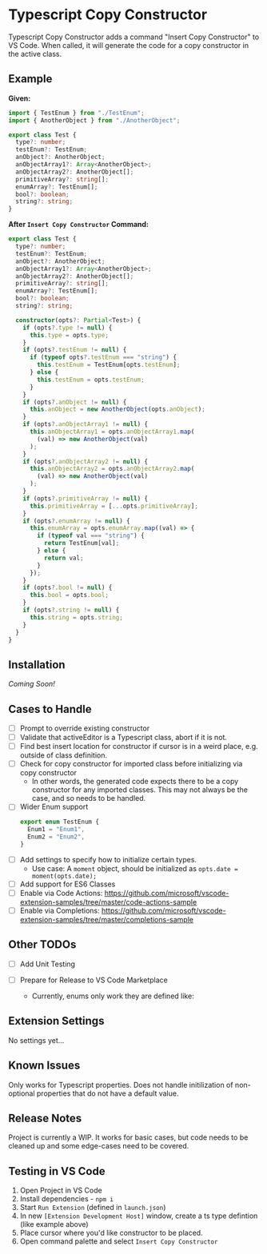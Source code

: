 # Typescript Copy Constructor

Typescript Copy Constructor adds a command "Insert Copy Constructor" to VS Code. When called, it will generate the code for a copy constructor in the active class.

## Example

**Given:**

```typescript
import { TestEnum } from "./TestEnum";
import { AnotherObject } from "./AnotherObject";

export class Test {
  type?: number;
  testEnum?: TestEnum;
  anObject?: AnotherObject;
  anObjectArray1?: Array<AnotherObject>;
  anObjectArray2?: AnotherObject[];
  primitiveArray?: string[];
  enumArray?: TestEnum[];
  bool?: boolean;
  string?: string;
}
```

**After `Insert Copy Constructor` Command:**

```typescript
export class Test {
  type?: number;
  testEnum?: TestEnum;
  anObject?: AnotherObject;
  anObjectArray1?: Array<AnotherObject>;
  anObjectArray2?: AnotherObject[];
  primitiveArray?: string[];
  enumArray?: TestEnum[];
  bool?: boolean;
  string?: string;

  constructor(opts?: Partial<Test>) {
    if (opts?.type != null) {
      this.type = opts.type;
    }
    if (opts?.testEnum != null) {
      if (typeof opts?.testEnum === "string") {
        this.testEnum = TestEnum[opts.testEnum];
      } else {
        this.testEnum = opts.testEnum;
      }
    }
    if (opts?.anObject != null) {
      this.anObject = new AnotherObject(opts.anObject);
    }
    if (opts?.anObjectArray1 != null) {
      this.anObjectArray1 = opts.anObjectArray1.map(
        (val) => new AnotherObject(val)
      );
    }
    if (opts?.anObjectArray2 != null) {
      this.anObjectArray2 = opts.anObjectArray2.map(
        (val) => new AnotherObject(val)
      );
    }
    if (opts?.primitiveArray != null) {
      this.primitiveArray = [...opts.primitiveArray];
    }
    if (opts?.enumArray != null) {
      this.enumArray = opts.enumArray.map((val) => {
        if (typeof val === "string") {
          return TestEnum[val];
        } else {
          return val;
        }
      });
    }
    if (opts?.bool != null) {
      this.bool = opts.bool;
    }
    if (opts?.string != null) {
      this.string = opts.string;
    }
  }
}
```

## Installation

_Coming Soon!_

## Cases to Handle

- [ ] Prompt to override existing constructor
- [ ] Validate that activeEditor is a Typescript class, abort if it is not.
- [ ] Find best insert location for constructor if cursor is in a weird place, e.g. outside of class definition.
- [ ] Check for copy constructor for imported class before initializing via copy constructor
  - In other words, the generated code expects there to be a copy constructor for any imported classes. This may not always be the case, and so needs to be handled.
- [ ] Wider Enum support
  ```typescript
  export enum TestEnum {
    Enum1 = "Enum1",
    Enum2 = "Enum2",
  }
  ```
- [ ] Add settings to specify how to initialize certain types.
  - Use case: A `moment` object, should be initialized as `opts.date = moment(opts.date);`
- [ ] Add support for ES6 Classes
- [ ] Enable via Code Actions: https://github.com/microsoft/vscode-extension-samples/tree/master/code-actions-sample
- [ ] Enable via Completions: https://github.com/microsoft/vscode-extension-samples/tree/master/completions-sample

## Other TODOs

- [ ] Add Unit Testing
- [ ] Prepare for Release to VS Code Marketplace

  - Currently, enums only work they are defined like:

## Extension Settings

No settings yet...

## Known Issues

Only works for Typescript properties. Does not handle initilization of non-optional properties that do not have a default value.

## Release Notes

Project is currently a WIP. It works for basic cases, but code needs to be cleaned up and some edge-cases need to be covered.

## Testing in VS Code

1. Open Project in VS Code
2. Install dependencies - `npm i`
3. Start `Run Extension` (defined in `launch.json`)
4. In new `[Extension Development Host]` window, create a ts type defintion (like example above)
5. Place cursor where you'd like constructor to be placed.
6. Open command palette and select `Insert Copy Constructor`
